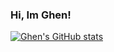 ### Hi, Im Ghen! 






[![Ghen's GitHub stats](https://github-readme-stats.vercel.app/api?username=Ghenhart)](https://github.com/Ghenhart/github-readme-stats)


